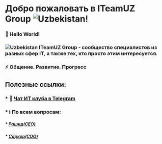 # Добро пожаловать в ITeamUZ Group ![Uzbekistan](https://raw.githubusercontent.com/stevenrskelton/flag-icon/master/png/16/country-4x3/uz.png "Uzbekistan")!

### 🤖 Hello World!

### ![Uzbekistan](https://raw.githubusercontent.com/stevenrskelton/flag-icon/master/png/16/country-4x3/uz.png "Uzbekistan")  ITeamUZ Group - сообщество специалистов из разных сфер IT, а также тех, кто просто этим интересуется.

### ⚡️ Общение. Развитие. Прогресс


## Полезные ссылки:
### * 💬 [Чат ИТ клуба в Telegram](https://t.me/iteamuz_group)
### * ℹ️ По всем вопросам: 
#####    * [Рашид(CEO)](https://t.me/rashaprogramming)
#####     * [Саркор(COO)](https://t.me/sigmanaxoy)
